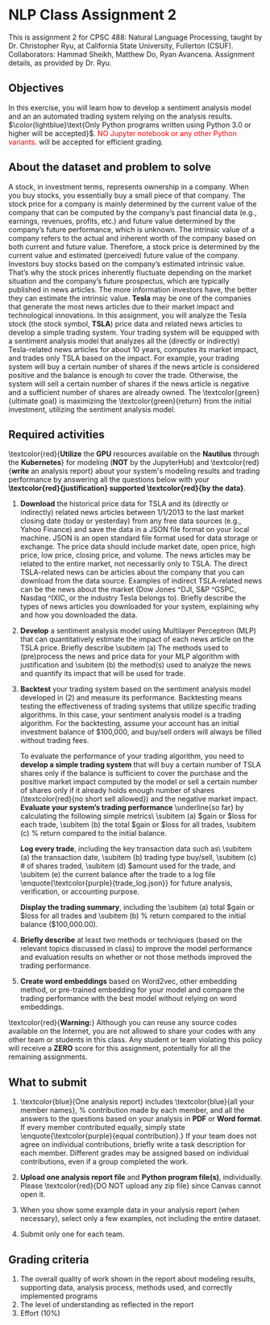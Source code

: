 # NLP Class Assignment 2
This is assignment 2 for CPSC 488: Natural Language Processing, taught by Dr. Christopher Ryu, at California State University, Fullerton (CSUF).
  Collaborators: Hammad Sheikh, Matthew Do, Ryan Avancena.
  Assignment details, as provided by Dr. Ryu.

## Objectives
In this exercise, you will learn how to develop a sentiment analysis model and an an automated trading system relying on the analysis results.
$\color{lightblue}\text{Only Python programs written using Python 3.0 or higher will be accepted}$. <span style="color:red">NO Jupyter notebook or any other Python variants</span>. will be accepted for efficient grading.


## About the dataset and problem to solve
A stock, in investment terms, represents ownership in a company. When you buy stocks, you essentially buy a small piece of that company. The stock price for a company is mainly determined by the current value of the company that can be computed by the company’s past financial data (e.g., earnings, revenues, profits, etc.) and future value determined by the company’s future performance, which is unknown. The intrinsic value of a company refers to the actual and inherent worth of the company based on both current and future value. Therefore, a stock price is determined by the current value and estimated (perceived) future value of the company. Investors buy stocks based on the company’s estimated intrinsic value. That’s why the stock prices inherently fluctuate depending on the market situation and the company’s future prospectus, which are typically published in news articles. The more information investors have, the better they can estimate the intrinsic value.
**Tesla** may be one of the companies that generate the most news articles due to their market impact and technological innovations. In this assignment, you will analyze the Tesla stock (the stock symbol, **TSLA**) price data and related news articles to develop a simple trading system. Your trading system will be equipped with a sentiment analysis model that analyzes all the (directly or indirectly) Tesla-related news articles for about 10 years, computes its market impact, and trades only TSLA based on the impact. For example, your trading system will buy a certain number of shares if the news article is considered positive and the balance is enough to cover the trade. Otherwise, the system will sell a certain number of shares if the news article is negative and a sufficient number of shares are already owned. The \textcolor{green}{ultimate goal} is maximizing the \textcolor{green}{return} from the initial investment, utilizing the sentiment analysis model.

## Required activities
\textcolor{red}{**Utilize** the **GPU** resources available on the **Nautilus** through the **Kubernetes**} for modeling (**NOT** by the JupyterHub) and \textcolor{red}{**write** an analysis report} about your system's modeling results and trading performance by answering all the questions below with your **\textcolor{red}{justification} supported \textcolor{red}{by the data}**.

1. **Download** the historical price data for TSLA and its (directly or indirectly) related news articles between 1/1/2013 to the last market closing date (today or yesterday) from any free data sources (e.g., Yahoo Finance) and save the data in a JSON file format on your local machine. JSON is an open standard file format used for data storage or exchange. The price data should include market date, open price, high price, low price, closing price, and volume. The news articles may be related to the entire market, not necessarily only to TSLA. The direct TSLA-related news can be articles about the company that you can download from the data source. Examples of indirect TSLA-related news can be the news about the market (Dow Jones \^DJI, S\&P \^GSPC, Nasdaq \^IXIC, or the industry Tesla belongs to). Briefly describe the types of news articles you downloaded for your system, explaining why and how you downloaded the data.

2. **Develop** a sentiment analysis model using Multilayer Perceptron (MLP) that can quantitatively estimate the impact of each news article on the TSLA price. Briefly describe
		\subitem (a) The methods used to (pre)process the news and price data for your MLP algorithm with justification and
		\subitem (b) the method(s) used to analyze the news and quantify its impact that will be used for trade.

3. **Backtest** your trading system based on the sentiment analysis model developed in (2) and measure its performance. Backtesting means testing the effectiveness of trading systems that utilize specific trading algorithms. In this case, your sentiment analysis model is a trading algorithm. For the backtesting, assume your account has an initial investment balance of \$100,000, and buy/sell orders will always be filled without trading fees.

	To evaluate the performance of your trading algorithm, you need to **develop a simple trading system** that will buy a certain number of TSLA shares only if the balance is sufficient to cover the purchase and the positive market impact computed by the model or sell a certain number of shares only if it already holds enough number of shares (\textcolor{red}{no short sell allowed}) and the negative market impact.
	**Evaluate your system’s trading performance** \underline{so far} by calculating the following simple metrics\\
		\subitem (a) \$gain or \$loss for each trade,
		\subitem (b) the total $gain or $loss for all trades,
		\subitem (c) \% return compared to the initial balance.

	**Log every trade**, including the key transaction data such as\\
		\subitem (a) the transaction date,
		\subitem (b) trading type buy/sell,
		\subitem (c) \# of shares traded,
		\subitem (d) \$amount used for the trade, and
		\subitem (e) the current balance after the trade to a log file \enquote{\textcolor{purple}{trade\_log.json}} for future analysis, verification, or accounting purpose.

	**Display the trading summary**, including the
		\subitem (a) total \$gain or \$loss for all trades and
		\subitem (b) \% return compared to the initial balance (\$100,000.00).

4. **Briefly describe** at least two methods or techniques (based on the relevant topics discussed in class) to improve the model performance and evaluation results on whether or not those methods improved the trading performance.

5. **Create word embeddings** based on Word2vec, other embedding method, or pre-trained embedding for your model and compare the trading performance with the best model without relying on word embeddings.

\textcolor{red}{**Warning:**} Although you can reuse any source codes available on the Internet, you are not allowed to share your codes with any other team or students in this class. Any student or team violating this policy will receive a **ZERO** score for this assignment, potentially for all the remaining assignments.

## What to submit
1.  \textcolor{blue}{One analysis report} includes \textcolor{blue}{all your member names}, \% contribution made by each member, and all the answers to the questions based on your analysis in **PDF** or **Word format**. If every member contributed equally, simply state \enquote{\textcolor{purple}{equal contribution}.} If your team does not agree on individual contributions, briefly write a task description for each member. Different grades may be assigned based on individual contributions, even if a group completed the work.

2. **Upload one analysis report file** and **Python program file(s)**, individually. Please \textcolor{red}{DO NOT upload any zip file} since Canvas cannot open it.

3. When you show some example data in your analysis report (when necessary), select only a few examples, not including the entire dataset.

4. Submit only one for each team.

## Grading criteria
1. The overall quality of work shown in the report about modeling results, supporting data, analysis process, methods used, and correctly implemented programs
2. The level of understanding as reflected in the report
3. Effort (10\%)
